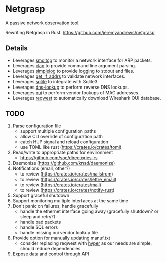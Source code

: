 # Netgrasp

A passive network observation tool.

Rewriting Netgrasp in Rust.
<https://github.com/jeremyandrews/netgrasp>


## Details

* Leverages [smoltcp](https://lib.rs/crates/smoltcp) to monitor a network interface for ARP packets.
* Leverages [clap](https://lib.rs/crates/clap) to provide command line argument parsing.
* Leverages [simplelog](https://lib.rs/crates/simplelog) to provide logging to stdout and files.
* Leverages [get_if_addrs](https://lib.rs/crates/get_if_addrs) to validate network interfaces.
* Leverages [sqlite](https://crates.io/crates/sqlite) to integrate with Sqlite3.
* Leverages [dns-lookup](https://crates.io/crates/dns-lookup/) to perform reverse DNS lookups.
* Leverages [oui](https://crates.io/crates/oui) to perform vendor lookups of MAC addresses.
* Leverages [reqwest](https://crates.io/crates/reqwest) to automatically download Wireshark OUI database.

## TODO

1. Parse configuration file
    * support multiple configuration paths
    * allow CLI override of configuration path
    * catch HUP signal and reload configuration
    * use TOML like rust (<https://crates.io/crates/toml)>
1. Read/write to appropriate paths for environment
    * https://github.com/soc/directories-rs
1. Daemonize (<https://github.com/knsd/daemonize)>
1. Notifications (email, other?)
    * to review (<https://crates.io/crates/mailstrom>)
    * to review (<https://crates.io/crates/lettre_email>)
    * to review (<https://crates.io/crates/mail>)
    * to review (<https://crates.io/crates/notify-rust>)
1. Support graceful shutdown
1. Support monitoring multiple interfaces at the same time
1. Don't panic on failures, handle gracefully
    * handle the ethernet interface going away (gracefully shutdown? or sleep and retry?)
    * handle bad packets
    * handle SQL errors
    * handle missing oui vendor lookup file
1. Provide option for manually updating manuf.txt
    * consider replacing reqwest with [hyper](https://github.com/hyperium/hyper) as our needs are simple, should reduce dependencies
1. Expose data and control through API
